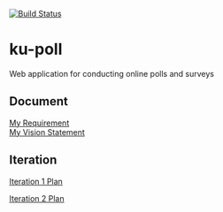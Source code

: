 [![Build Status](https://travis-ci.com/BenZacs/ku-polls.svg?branch=master)](https://travis-ci.com/github/BenZacs/ku-polls)
# ku-poll
Web application for conducting online polls and surveys

## Document
[My Requirement](../../wiki/Requirement)    
[My Vision Statement](../../wiki/Vision%20Statement)
## Iteration
[Iteration 1 Plan](../../wiki/Iteration%201%20Plan)

[Iteration 2 Plan](../../wiki/Iteration%202%20Plan)
